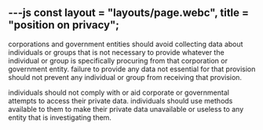 ---js
  const layout = "layouts/page.webc",
		title = "position on privacy";
---

corporations and government entities should avoid collecting data about individuals or groups that is not necessary to provide whatever the individual or group is specifically procuring from that corporation or government entity. failure to provide any data not essential for that provision should not prevent any individual or group from receiving that provision.
<!--- https://tilde.zone/@misterdave/113382332489824091 --->

individuals should not comply with or aid corporate or governmental attempts to access their private data. individuals should use methods available to them to make their private data unavailable or useless to any entity that is investigating them.
<!--- https://tilde.zone/@misterdave/113478554585175499 --->